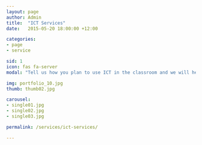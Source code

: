 ```yaml
---
layout: page
author: Admin
title:  "ICT Services"
date:   2015-05-20 18:00:00 +12:00

categories:
- page
- service

sid: 1
icon: fas fa-server
modal: "Tell us how you plan to use ICT in the classroom and we will help to make it happen. Not sure? We can help with that too."

img: portfolio_10.jpg
thumb: thumb02.jpg

carousel:
- single01.jpg
- single02.jpg
- single03.jpg

permalink: /services/ict-services/

---
```


